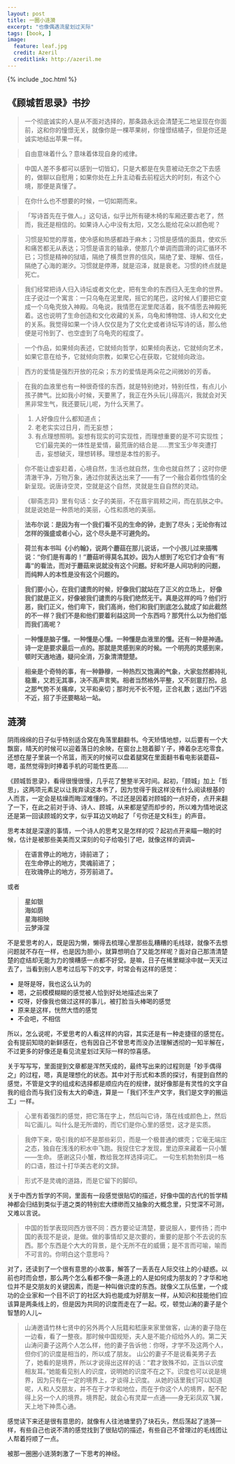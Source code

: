 ```yaml
---
layout: post
title: 一圈小涟漪
excerpt: "也像偶遇流星划过天际"
tags: [book, ]
image:
  feature: leaf.jpg
  credit: Azeril
  creditlink: http://azeril.me
---
```


{% include _toc.html %}

## 《顾城哲思录》书抄

> 一个彻底诚实的人是从不面对选择的，那条路永远会清楚无二地呈现在你面前，这和你的憧憬无关，就像你是一棵苹果树，你憧憬结橘子，但是你还是诚实地结出苹果一样。

> 自由意味着什么？意味着体现自身的戒律。

> 中国人差不多都可以感到一切皆幻，只是大都是在失意被动无奈之下去感的，做聊以自慰用；如果你处在上升主动看去前程远大的时刻，有这个心境，那便是真懂了。

> 在你什么也不想要的时候，一切如期而来。

> 「写诗首先在于做人。」这句话，似乎比所有硬木椅的车厢还要古老了，然而，我还是相信的。如果诗人心中没有太阳，又怎么能给花朵以颜色呢？

> 习惯是知觉的厚茧，使冷感和热感都趋于麻木；习惯是感情的面具，使欢乐和痛苦都无从表达；习惯是语言的轴承，使那几个单调而圆滑的词汇循环不已；习惯是精神的狱墙，隔绝了横贯世界的信风，隔绝了爱、理解、信任，隔绝了心海的潮汐。习惯就是停滞，就是沼泽，就是衰老。习惯的终点就是死亡。

> 我们经常把诗人归入诗坛或者文化史，把有生命的东西归入无生命的世界。庄子说过一个寓言：一只乌龟在泥里爬，摇它的尾巴，这时候人们要把它变成一个乌龟壳放入神殿。乌龟说，我情愿在泥里爬活着，我不情愿去神殿死着。这也说明了生命创造和文化收藏的关系，乌龟和博物馆、诗人和文化史的关系。我觉得如果一个诗人仅仅是为了文化史或者诗坛写诗的话，那么他便是可怜到了、也空虚到了乌龟壳的程度了。

> 一个作品，如果倾向表述，它就倾向哲学，如果倾向表达，它就倾向艺术，如果它意在给予，它就倾向宗教，如果它心在获取，它就倾向政治。

> 西方的爱情是强烈开放的花朵；东方的爱情是两朵花之间微妙的芳香。

> 在我的血液里也有一种很奇怪的东西，就是特别绝对，特别任性，有点儿小孩子脾气。比如我小时候，天要黑了，我正在外头玩儿得高兴，我就会对天黑非常生气，我还要玩儿呢，为什么天黑了。

> 1. 人好像应什么都知道点；
> 2. 老老实实过日月，而无妄想；
> 3. 有点理想照明。妄想有现实的可实现性，而理想重要的是不可实现性；它们最完美的一体性是爱情，最荒唐的结合是……贾宝玉少年突遭打击，妄想破灭，理想转移。理想是本性的影子。

> 你不能让虚妄赶着，心境自然，生活也就自然，生命也就自然了；这时你便清澈干净，万物万象，通过你就表达出来了——有了一个融合着你性情的全新呈现。说唐诗空灵，空就是这个自然，灵就是生自自然的灵动。

> 《聊斋志异》里有句话：女子的美丽，不在眉宇肩颊之间，而在肌肤之中。就是说她是一种质地的美丽，心性和质地的美丽。

> **法布尔说：是因为有一个我们看不见的生命的钟，走到了尽头；无论你有过怎样的强盛或者小心，这个尽头是不可避免的。**

> **荷兰有本书叫《小约翰》，说两个蘑菇在那儿说话，一个小孩儿过来插嘴说：“你们是有毒的！”蘑菇听得莫名其妙。因为人想到了吃它们才会有“有毒”的看法，而对于蘑菇来说就没有这个问题。好和坏是人间功利的问题，而纯粹人的本性是没有这个问题的。**

> **我们要小心，在我们谴责的时候，好像我们就站在了正义的立场上， 好像我们就是正义，好像被我们谴责的与我们绝然无干。真是这样的吗？他们行恶，我们正义，他们卑下，我们高尚，他们和我们到底怎么就成了如此截然的不一样？我们不是和他们要着利益这同一个东西吗？那凭什么以为他们低而我们高呢？**

> **一种懂是脑子懂。一种懂是心懂。一种懂是血液里的懂。还有一种是神通。诗一定是要求最后一点的。那就是灵感到来的时候。一个明亮的灵感到来，顿时天通地通，疑问全消，万象清清楚楚。**

> **相亲是个奇特的事，有一种静穆，一种热烈又饱满的气象，大家忽然都持礼稳重，又若无其事，决不高声言笑。相者当然格外平整，又不刻意打扮。总之那气势不关痛痒，又平和亲切；那时光不长不短，正合礼数；送出门不远不近，招了手还要略站一站。**

## 涟漪

阴雨绵绵的日子似乎特别适合窝在角落里翻翻书。今天矫情地想，以后要有一个大飘窗，晴天的时候可以迎着落日的余映，在窗台上翘着脚丫子，捧着杂志吃零食。还想在屋子里装一个吊篮，雨天的时候可以盘着腿窝在里面翻书看电影装蘑菇~嗯，虽然觉得到时捧着手机的可能性更高……

《顾城哲思录》，看得很慢很慢，几乎花了整整半天时间。起初，「顾城」加上「哲思」，这两项元素足以让我弃读这本书了，因为觉得于我这样没有什么阅读根基的人而言，一定会是枯燥而晦涩难懂的。不过还是因着对顾城的一点好奇，点开来翻了一下，在此之前对于诗、诗人、顾城，从来都是望而却步的，所以难为情地说这还是第一回读顾城的文字，似乎耳边又响起了「亏你还是文科生」的声音。

思考本就是深邃的事情，一个诗人的思考又是怎样的哎？起初点开来瞄一眼的时候，估计是被那些美美而又深刻的句子给吸引了吧，就像这样的调调~

> **在语言停止的地方，诗前进了；  
> 在生命停止的地方，灵魂前进了；  
> 在玫瑰停止的地方，芬芳前进了。**

或者

> **星如银  
> 海如荫  
> 星海相映  
> 云梦泽深**

不是爱思考的人，既是因为懒，懒得去梳理心里那些乱糟糟的毛线球，就像不去想问题就不存在一样，也是因为胆小，就算想明白了又能怎样呢？面对自己那清清楚楚的症结却无能为力的懊糟感一点都不好受。是嘛，日子在稀里糊涂中就一天天过去了，当看到别人思考过后写下的文字，时常会有这样的感觉：

* 是呀是呀，我也这么认为的
* 嗯，之前模模糊糊的感觉被人恰到好处地描述出来了
* 哎呀，好像我也做过这样的事儿，被打脸当头棒喝的感觉
* 原来是这样，恍然大悟的感觉
* 不会吧，不相信

所以，怎么说呢，不爱思考的人看这样的内容，其实还是有一种走捷径的感觉在。会有提前知晓的新鲜感在，也有因自己不曾思考而没办法理解透彻的一知半解在，不过更多的好像还是看见流星划过天际一样的惊喜感。

关于写写写，里面提到文章都是浑然天成的，最终写出来的过程则是「妙手偶得之」的过程，嗯，真是理想化的状态。其中对于形式和本质的探讨，有提到自然的感觉，不管是文字的组成和选择都是顺应内在的规律，就好像那是有灵性的文字自我的组合而与我们没有太大的牵连，算是一「我们不生产文字，我们是文字的搬运工」一样。

> 心里有着强烈的感觉，把它落在字上，然后叫它诗，落在线或颜色上，然后叫它画儿。叫什么是无所谓的，而它们是你心里的感觉，这才是实质。

> 我停下来，吸引我的却不是那些彩贝，而是一个极普通的螺壳；它毫无端庄之态，独自在浅浅的积水中飞跑。我捉住它才发现，里边原来藏着一只小蟹——生命。 感谢这只小蟹，教给我怎样选择词汇。 一句生机勃勃别具一格的口语，胜过十打华美古老的文辞。

> 形式不是灵魂的道路，而是它留下的脚印。

关于中西方哲学的不同，里面有一段感觉很贴切的描述，好像中国的古代的哲学精神都会归结到类似于道之类的特别宏大缥缈而又抽象的大概念里，只觉深不可测，又难以言说。

> 中国的哲学表现同西方很不同：西方要论证清楚，要说服人，要传扬；而中国的表现不是说，是做。做的事情却又是次要的，重要的是那个不去说的东西。那个东西是个大大的背景，是个无所不在的威慑；是不言而可喻，喻而不可言的。你明白这个意思吗？

对了，还读到了一个很有意思的小故事，解答了一丢丢在人际交往上的小疑惑。以前也时而会想，那么两个怎么看都不像一条道上的人是如何成为朋友的？才华和地位并不是交朋友的关键因素，而是一种叫做识度的东西。就像义工队伍里，一个成功的企业家和一个目不识丁的社区大妈也能成为好朋友一样，从知识和技能他们应该算是两条线上的，但是因为共同的识度而走在了一起。哎，顿觉山涛的妻子是个智慧的人儿~

> 山涛邀请竹林七贤中的另外两个人阮籍和嵇康来家里做客，山涛的妻子隐在一边看，看了一整夜。那时候中国规矩，夫人是不能介绍给外人的。第二天山涛问妻子这两个人怎么样，他的妻子告诉他：你呀，才学不及这两个人，但你们的识度是相当的，所以成了朋友。 山公的妻子不是说看美男子去了，她看的是境界，所以才说得出这样的话：“君才致殊不如，正当以识度相友耳。”她能看见别人的识度，说明她的识度不在之下。识度也可以说是境界，因为只有在一定的境界上，才谈得上识度。 从她的话里我们可以知道呢，人和人交朋友，并不在于才华和地位，而在于你这个人的境界，配不配得上另一个人的境界。境界配，就会心有灵犀一点通——身无彩凤双飞翼，天上地下神贯心通。

感觉读下来还是很有意思的，就像有人往池塘里扔了块石头，然后荡起了涟漪一样，有些自己也说不清的感觉找到了很贴切的描述，有些自己不曾理过的毛线团让人帮着捋顺了一点。

被那一圈圈小涟漪刺激了一下思考的神经。
